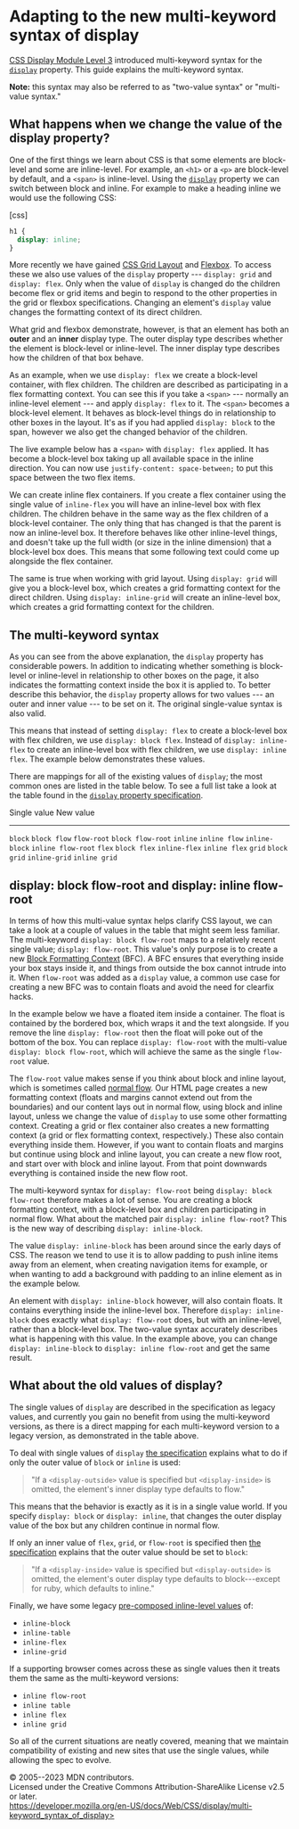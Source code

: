 Adapting to the new multi-keyword syntax of display
===================================================

[CSS Display Module Level 3](https://drafts.csswg.org/css-display/)
introduced multi-keyword syntax for the [`display`](display.md)
property. This guide explains the multi-keyword syntax.

**Note:** this syntax may also be referred to as \"two-value syntax\" or
\"multi-value syntax.\"

What happens when we change the value of the display property?
--------------------------------------------------------------

One of the first things we learn about CSS is that some elements are
block-level and some are inline-level. For example, an `<h1>` or a `<p>`
are block-level by default, and a `<span>` is inline-level. Using the
[`display`](display.md) property we can switch between block and inline.
For example to make a heading inline we would use the following CSS:

[css]

```css
h1 {
  display: inline;
}
```

More recently we have gained [CSS Grid Layout](css_grid_layout.md) and
[Flexbox](css_flexible_box_layout.md). To access these we also use
values of the `display` property --- `display: grid` and
`display: flex`. Only when the value of `display` is changed do the
children become flex or grid items and begin to respond to the other
properties in the grid or flexbox specifications. Changing an element\'s
`display` value changes the formatting context of its direct children.

What grid and flexbox demonstrate, however, is that an element has both
an **outer** and an **inner** display type. The outer display type
describes whether the element is block-level or inline-level. The inner
display type describes how the children of that box behave.

As an example, when we use `display: flex` we create a block-level
container, with flex children. The children are described as
participating in a flex formatting context. You can see this if you take
a `<span>` --- normally an inline-level element --- and apply
`display: flex` to it. The `<span>` becomes a block-level element. It
behaves as block-level things do in relationship to other boxes in the
layout. It\'s as if you had applied `display: block` to the span,
however we also get the changed behavior of the children.

The live example below has a `<span>` with `display: flex` applied. It
has become a block-level box taking up all available space in the inline
direction. You can now use `justify-content: space-between;` to put this
space between the two flex items.

We can create inline flex containers. If you create a flex container
using the single value of `inline-flex` you will have an inline-level
box with flex children. The children behave in the same way as the flex
children of a block-level container. The only thing that has changed is
that the parent is now an inline-level box. It therefore behaves like
other inline-level things, and doesn\'t take up the full width (or size
in the inline dimension) that a block-level box does. This means that
some following text could come up alongside the flex container.

The same is true when working with grid layout. Using `display: grid`
will give you a block-level box, which creates a grid formatting context
for the direct children. Using `display: inline-grid` will create an
inline-level box, which creates a grid formatting context for the
children.

The multi-keyword syntax
------------------------

As you can see from the above explanation, the `display` property has
considerable powers. In addition to indicating whether something is
block-level or inline-level in relationship to other boxes on the page,
it also indicates the formatting context inside the box it is applied
to. To better describe this behavior, the `display` property allows for
two values --- an outer and inner value --- to be set on it. The
original single-value syntax is also valid.

This means that instead of setting `display: flex` to create a
block-level box with flex children, we use `display: block flex`.
Instead of `display: inline-flex` to create an inline-level box with
flex children, we use `display: inline flex`. The example below
demonstrates these values.

There are mappings for all of the existing values of `display`; the most
common ones are listed in the table below. To see a full list take a
look at the table found in the [`display` property
specification](https://drafts.csswg.org/css-display/#display-value-summary).

  Single value     New value
  ---------------- --------------------
  `block`          `block flow`
  `flow-root`      `block flow-root`
  `inline`         `inline flow`
  `inline-block`   `inline flow-root`
  `flex`           `block flex`
  `inline-flex`    `inline flex`
  `grid`           `block grid`
  `inline-grid`    `inline grid`

display: block flow-root and display: inline flow-root
------------------------------------------------------

In terms of how this multi-value syntax helps clarify CSS layout, we can
take a look at a couple of values in the table that might seem less
familiar. The multi-keyword `display: block flow-root` maps to a
relatively recent single value; `display: flow-root`. This value\'s only
purpose is to create a new [Block Formatting
Context](https://developer.mozilla.org/en-US/docs/Web/Guide/CSS/Block_formatting_context)
(BFC). A BFC ensures that everything inside your box stays inside it,
and things from outside the box cannot intrude into it. When `flow-root`
was added as a `display` value, a common use case for creating a new BFC
was to contain floats and avoid the need for clearfix hacks.

In the example below we have a floated item inside a container. The
float is contained by the bordered box, which wraps it and the text
alongside. If you remove the line `display: flow-root` then the float
will poke out of the bottom of the box. You can replace
`display: flow-root` with the multi-value `display: block flow-root`,
which will achieve the same as the single `flow-root` value.

The `flow-root` value makes sense if you think about block and inline
layout, which is sometimes called [normal
flow](https://developer.mozilla.org/en-US/docs/Learn/CSS/CSS_layout/Normal_Flow).
Our HTML page creates a new formatting context (floats and margins
cannot extend out from the boundaries) and our content lays out in
normal flow, using block and inline layout, unless we change the value
of `display` to use some other formatting context. Creating a grid or
flex container also creates a new formatting context (a grid or flex
formatting context, respectively.) These also contain everything inside
them. However, if you want to contain floats and margins but continue
using block and inline layout, you can create a new flow root, and start
over with block and inline layout. From that point downwards everything
is contained inside the new flow root.

The multi-keyword syntax for `display: flow-root` being
`display: block flow-root` therefore makes a lot of sense. You are
creating a block formatting context, with a block-level box and children
participating in normal flow. What about the matched pair
`display: inline flow-root`? This is the new way of describing
`display: inline-block`.

The value `display: inline-block` has been around since the early days
of CSS. The reason we tend to use it is to allow padding to push inline
items away from an element, when creating navigation items for example,
or when wanting to add a background with padding to an inline element as
in the example below.

An element with `display: inline-block` however, will also contain
floats. It contains everything inside the inline-level box. Therefore
`display: inline-block` does exactly what `display: flow-root` does, but
with an inline-level, rather than a block-level box. The two-value
syntax accurately describes what is happening with this value. In the
example above, you can change `display: inline-block` to
`display: inline flow-root` and get the same result.

What about the old values of display?
-------------------------------------

The single values of `display` are described in the specification as
legacy values, and currently you gain no benefit from using the
multi-keyword versions, as there is a direct mapping for each
multi-keyword version to a legacy version, as demonstrated in the table
above.

To deal with single values of `display` [the
specification](https://www.w3.org/TR/css-display-3/#outer-role) explains
what to do if only the outer value of `block` or `inline` is used:

> \"If a `<display-outside>` value is specified but `<display-inside>`
> is omitted, the element\'s inner display type defaults to flow.\"

This means that the behavior is exactly as it is in a single value
world. If you specify `display: block` or `display: inline`, that
changes the outer display value of the box but any children continue in
normal flow.

If only an inner value of `flex`, `grid`, or `flow-root` is specified
then [the
specification](https://www.w3.org/TR/css-display-3/#inner-model)
explains that the outer value should be set to `block`:

> \"If a `<display-inside>` value is specified but `<display-outside>`
> is omitted, the element\'s outer display type defaults to
> block---except for ruby, which defaults to inline.\"

Finally, we have some legacy [pre-composed inline-level
values](https://www.w3.org/TR/css-display-3/#legacy-display) of:

- `inline-block`
- `inline-table`
- `inline-flex`
- `inline-grid`

If a supporting browser comes across these as single values then it
treats them the same as the multi-keyword versions:

- `inline flow-root`
- `inline table`
- `inline flex`
- `inline grid`

So all of the current situations are neatly covered, meaning that we
maintain compatibility of existing and new sites that use the single
values, while allowing the spec to evolve.

© 2005--2023 MDN contributors.\
Licensed under the Creative Commons Attribution-ShareAlike License v2.5
or later.\
https://developer.mozilla.org/en-US/docs/Web/CSS/display/multi-keyword_syntax_of_display>
